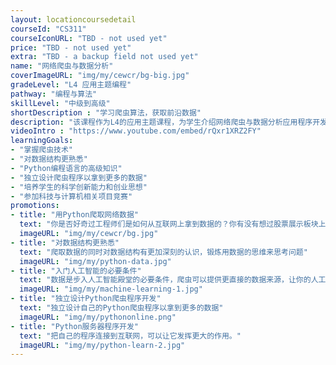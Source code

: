 ```yaml
---
layout: locationcoursedetail
courseId: "CS311"
courseIconURL: "TBD - not used yet"
price: "TBD - not used yet"
extra: "TBD - a backup field not used yet"
name: "网络爬虫与数据分析"
coverImageURL: "img/my/cewcr/bg-big.jpg"
gradeLevel: "L4 应用主题编程"
pathway: "编程与算法"
skillLevel: "中级到高级"
shortDescription : "学习爬虫算法，获取前沿数据"
description: "该课程作为L4的应用主题课程，为学生介绍网络爬虫与数据分析应用程序开发。课程学习Python数据爬虫核心，掌握各种爬虫应用场景，学习数据驱动的Web应用开发原理，并且独立设计并完成一个自己的数据监控与分析Web应用。课程结束每个学生会完成，并发布自己的数据监控网站，为高中科学竞赛、课外项目和创业充实内容和经历。"
videoIntro : "https://www.youtube.com/embed/rQxr1XRZ2FY"
learningGoals:
- "掌握爬虫技术"
- "对数据结构更熟悉"
- "Python编程语言的高级知识"
- "独立设计爬虫程序以拿到更多的数据"
- "培养学生的科学创新能力和创业思想"
- "参加科技与计算机相关项目竞赛"
promotions:
- title: "用Python爬取网络数据"
  text: "你是否好奇过工程师们是如何从互联网上拿到数据的？你有没有想过股票展示板块上的价格是如何实时获得？答案是爬虫！使用Python，你可以很快的体验和实践爬虫。"
  imageURL: "img/my/cewcr/bg.jpg"
- title: "对数据结构更熟悉"
  text: "爬取数据的同时对数据结构有更加深刻的认识，锻炼用数据的思维来思考问题"
  imageURL: "img/my/python-data.jpg"
- title: "入门人工智能的必要条件"
  text: "数据是步入人工智能殿堂的必要条件，爬虫可以提供更直接的数据来源，让你的人工智能算法更有说服力"
  imageURL: "img/my/machine-learning-1.jpg"
- title: "独立设计Python爬虫程序开发"
  text: "独立设计自己的Python爬虫程序以拿到更多的数据"
  imageURL: "img/my/pythononline.png"
- title: "Python服务器程序开发"
  text: "把自己的程序连接到互联网，可以让它发挥更大的作用。"
  imageURL: "img/my/python-learn-2.jpg"
---
```

